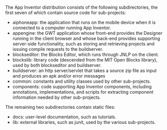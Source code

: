 The App Inventor distribution consists of the following subdirectories, the first seven of which contain source code for sub-projects:
  * aiphoneapp: the application that runs on the mobile device when it is connected to a computer running App Inventor.
  * appengine: the GWT application whose front-end provides the Designer running in the client browser and whose back-end provides supporting server-side functionality, such as storing and retrieving projects and issuing compile requests to the buildserver.
  * blockseditor: the Blocks Editor, which runs through JNLP on the client.
  * blockslib: library code (descended from the MIT Open Blocks library), used by both blockseditor and buildserver.
  * buildserver: an http server/servlet that takes a source zip file as input and produces an apk and/or error messages
  * common: constants and utility classes used by other sub-projects.
  * components: code supporting App Inventor components, including annotations, implementations, and scripts for extracting component information needed by other sub-projects.


The remaining two subdirectories contain static files:
  * docs: user-level documentation, such as tutorials.
  * lib: external libraries, such as junit, used by the various sub-projects.